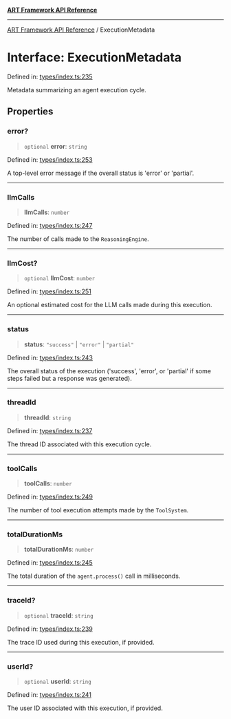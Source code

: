 [**ART Framework API Reference**](../README.md)

***

[ART Framework API Reference](../README.md) / ExecutionMetadata

# Interface: ExecutionMetadata

Defined in: [types/index.ts:235](https://github.com/hashangit/ART/blob/f4539b852e546bb06f1cc8c56173d3ccfb0ad7fa/src/types/index.ts#L235)

Metadata summarizing an agent execution cycle.

## Properties

### error?

> `optional` **error**: `string`

Defined in: [types/index.ts:253](https://github.com/hashangit/ART/blob/f4539b852e546bb06f1cc8c56173d3ccfb0ad7fa/src/types/index.ts#L253)

A top-level error message if the overall status is 'error' or 'partial'.

***

### llmCalls

> **llmCalls**: `number`

Defined in: [types/index.ts:247](https://github.com/hashangit/ART/blob/f4539b852e546bb06f1cc8c56173d3ccfb0ad7fa/src/types/index.ts#L247)

The number of calls made to the `ReasoningEngine`.

***

### llmCost?

> `optional` **llmCost**: `number`

Defined in: [types/index.ts:251](https://github.com/hashangit/ART/blob/f4539b852e546bb06f1cc8c56173d3ccfb0ad7fa/src/types/index.ts#L251)

An optional estimated cost for the LLM calls made during this execution.

***

### status

> **status**: `"success"` \| `"error"` \| `"partial"`

Defined in: [types/index.ts:243](https://github.com/hashangit/ART/blob/f4539b852e546bb06f1cc8c56173d3ccfb0ad7fa/src/types/index.ts#L243)

The overall status of the execution ('success', 'error', or 'partial' if some steps failed but a response was generated).

***

### threadId

> **threadId**: `string`

Defined in: [types/index.ts:237](https://github.com/hashangit/ART/blob/f4539b852e546bb06f1cc8c56173d3ccfb0ad7fa/src/types/index.ts#L237)

The thread ID associated with this execution cycle.

***

### toolCalls

> **toolCalls**: `number`

Defined in: [types/index.ts:249](https://github.com/hashangit/ART/blob/f4539b852e546bb06f1cc8c56173d3ccfb0ad7fa/src/types/index.ts#L249)

The number of tool execution attempts made by the `ToolSystem`.

***

### totalDurationMs

> **totalDurationMs**: `number`

Defined in: [types/index.ts:245](https://github.com/hashangit/ART/blob/f4539b852e546bb06f1cc8c56173d3ccfb0ad7fa/src/types/index.ts#L245)

The total duration of the `agent.process()` call in milliseconds.

***

### traceId?

> `optional` **traceId**: `string`

Defined in: [types/index.ts:239](https://github.com/hashangit/ART/blob/f4539b852e546bb06f1cc8c56173d3ccfb0ad7fa/src/types/index.ts#L239)

The trace ID used during this execution, if provided.

***

### userId?

> `optional` **userId**: `string`

Defined in: [types/index.ts:241](https://github.com/hashangit/ART/blob/f4539b852e546bb06f1cc8c56173d3ccfb0ad7fa/src/types/index.ts#L241)

The user ID associated with this execution, if provided.
